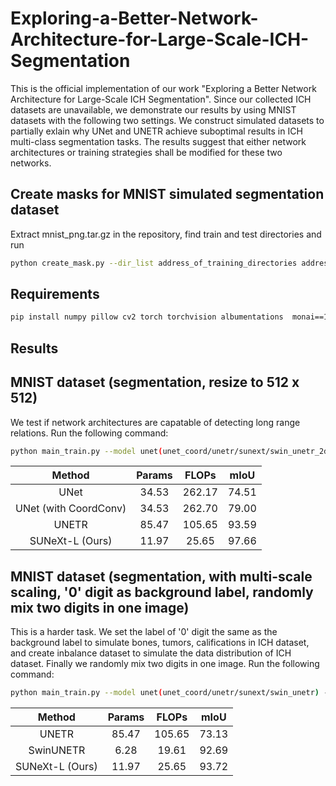# Exploring-a-Better-Network-Architecture-for-Large-Scale-ICH-Segmentation
This is the official implementation of our work "Exploring a Better Network Architecture for Large-Scale ICH Segmentation". Since our collected ICH datasets are unavailable, we demonstrate our results by using MNIST datasets with the following two settings. We construct simulated datasets to partially exlain why UNet and UNETR achieve suboptimal results in ICH multi-class segmentation tasks. The results suggest that either network architectures or training strategies shall be modified for these two networks. 

## Create masks for MNIST simulated segmentation dataset
   Extract mnist_png.tar.gz in the repository, find train and test directories and run 
   ```bash
   python create_mask.py --dir_list address_of_training_directories address_of_testing_directories
   ```

## Requirements
   ```bash
   pip install numpy pillow cv2 torch torchvision albumentations  monai==1.2.0 timm==0.9.12
   ```


## Results

## MNIST dataset (segmentation, resize to 512 x 512)
   We test if network architectures are capatable of detecting long range relations. Run the following command:
    
   ```bash
   python main_train.py --model unet(unet_coord/unetr/sunext/swin_unetr_2d) --save-model-path address_of_save_model_path
   ```
    
   |     Method                   |  Params |  FLOPs  |  mIoU  |
   | :-------------------------:  | :-----: | :-----: | :----: |
   |     UNet                     |  34.53  |  262.17 |  74.51 |
   |     UNet (with  CoordConv)   |  34.53  |  262.70 |  79.00 |
   |     UNETR                    |  85.47  |  105.65 |  93.59 |
   |     SUNeXt-L (Ours)          |  11.97  |  25.65  |  97.66 |

## MNIST dataset (segmentation, with multi-scale scaling, '0' digit as background label, randomly mix two digits in one image)
   This is a harder task. We set the label of '0' digit the same as the background label to simulate bones, tumors, califications in ICH dataset,
   and create inbalance dataset to simulate the data distribution of ICH dataset. Finally we randomly mix two digits in one image. Run the following command:

   ```bash
   python main_train.py --model unet(unet_coord/unetr/sunext/swin_unetr) --background True --balance extreme --class-weights 1 1.12 1.125 1.143 1.167 2 2.25 3.33 5 10 --transform center_scaling  --lr_scheduler True  --cutmix 0 --save-model-path address_of_save_model_path 
   ``` 

   |     Method                   |  Params |  FLOPs  |  mIoU  |
   | :-------------------------:  | :-----: | :-----: | :----: |
   |     UNETR                    |  85.47  |  105.65 |  73.13 |
   |     SwinUNETR                |   6.28  |   19.61 |  92.69 |
   |     SUNeXt-L (Ours)          |  11.97  |  25.65  |  93.72 |
